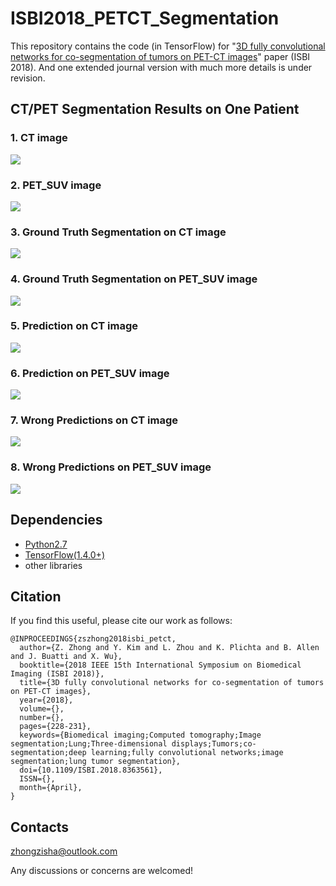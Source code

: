 # ISBI2018_PETCT_Segmentation

This repository contains the code (in TensorFlow) for "[3D fully convolutional networks for co-segmentation of tumors on PET-CT images](https://ieeexplore.ieee.org/abstract/document/8363561/)" paper (ISBI 2018). And one extended journal version with much more details is under revision.

## CT/PET Segmentation Results on One Patient

### 1. CT image

<img align="center" src="https://github.com/zhongzisha/ISBI2018_PETCT_Segmentation/raw/master/CT.PNG">

### 2. PET_SUV image

<img align="center" src="https://github.com/zhongzisha/ISBI2018_PETCT_Segmentation/raw/master/PET_SUV.PNG">

### 3. Ground Truth Segmentation on CT image

<img align="center" src="https://github.com/zhongzisha/ISBI2018_PETCT_Segmentation/blob/master/CT_Ground%20Truth.PNG">

### 4. Ground Truth Segmentation on PET_SUV image

<img align="center" src="https://github.com/zhongzisha/ISBI2018_PETCT_Segmentation/blob/master/PET_Ground%20Truth.PNG">

### 5. Prediction on CT image

<img align="center" src="https://github.com/zhongzisha/ISBI2018_PETCT_Segmentation/blob/master/Prediction_CT.PNG">

### 6. Prediction on PET_SUV image

<img align="center" src="https://github.com/zhongzisha/ISBI2018_PETCT_Segmentation/blob/master/Prediction_PET.PNG">

### 7. Wrong Predictions on CT image

<img align="center" src="https://github.com/zhongzisha/ISBI2018_PETCT_Segmentation/blob/master/Prediction_CT_Wrong.PNG">

### 8. Wrong Predictions on PET_SUV image

<img align="center" src="https://github.com/zhongzisha/ISBI2018_PETCT_Segmentation/blob/master/Prediction_PET_Wrong.PNG">

## Dependencies

- [Python2.7](https://www.python.org/downloads/)
- [TensorFlow(1.4.0+)](http://www.tensorflow.org)
- other libraries

## Citation

If you find this useful, please cite our work as follows:

```
@INPROCEEDINGS{zszhong2018isbi_petct,
  author={Z. Zhong and Y. Kim and L. Zhou and K. Plichta and B. Allen and J. Buatti and X. Wu},
  booktitle={2018 IEEE 15th International Symposium on Biomedical Imaging (ISBI 2018)},
  title={3D fully convolutional networks for co-segmentation of tumors on PET-CT images},
  year={2018},
  volume={},
  number={},
  pages={228-231},
  keywords={Biomedical imaging;Computed tomography;Image segmentation;Lung;Three-dimensional displays;Tumors;co-segmentation;deep learning;fully convolutional networks;image segmentation;lung tumor segmentation},
  doi={10.1109/ISBI.2018.8363561},
  ISSN={},
  month={April},
}
```

## Contacts
zhongzisha@outlook.com

Any discussions or concerns are welcomed!
